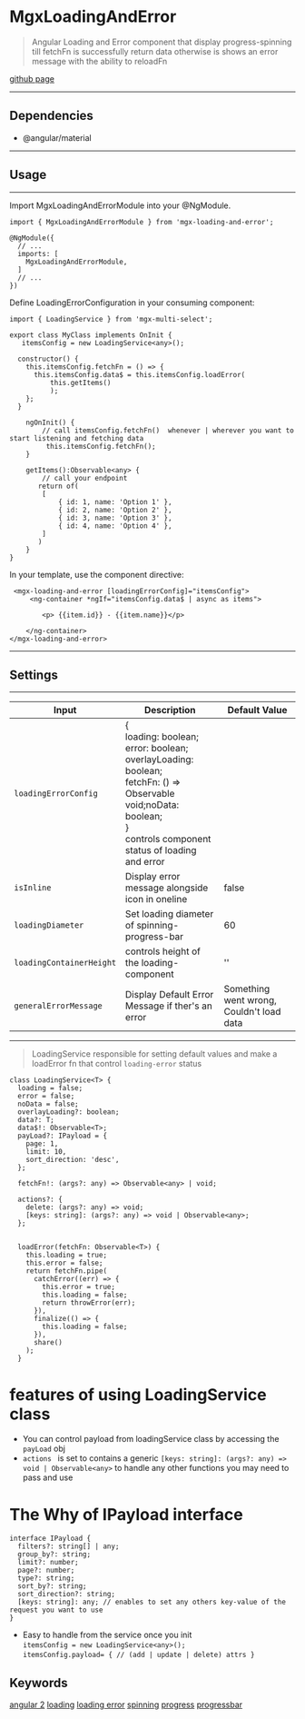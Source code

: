 # MgxLoadingAndError

> Angular Loading and Error component that display progress-spinning till fetchFn is successfully return data otherwise is shows an error message with the ability to reloadFn

[github page](https://github.com/TheGostKasper/mgx-console/tree/master/projects/mgx-loading-and-error) 
<hr>

## Dependencies

- @angular/material
<hr>

## Usage
<hr>
Import MgxLoadingAndErrorModule into your @NgModule.

```
import { MgxLoadingAndErrorModule } from 'mgx-loading-and-error';

@NgModule({
  // ...
  imports: [
    MgxLoadingAndErrorModule,
  ]
  // ...
})
```

Define LoadingErrorConfiguration in your consuming component:

```
import { LoadingService } from 'mgx-multi-select';

export class MyClass implements OnInit {
   itemsConfig = new LoadingService<any>();

  constructor() {
    this.itemsConfig.fetchFn = () => {
      this.itemsConfig.data$ = this.itemsConfig.loadError(
          this.getItems()
          );
    };
  }

    ngOnInit() {
        // call itemsConfig.fetchFn()  whenever | wherever you want to start listening and fetching data
         this.itemsConfig.fetchFn();
    }

    getItems():Observable<any> {
        // call your endpoint 
       return of(
        [
            { id: 1, name: 'Option 1' },
            { id: 2, name: 'Option 2' },
            { id: 3, name: 'Option 3' },
            { id: 4, name: 'Option 4' },
        ]
       )
    }
}
```
 In your template, use the component directive:

```
 <mgx-loading-and-error [loadingErrorConfig]="itemsConfig">
     <ng-container *ngIf="itemsConfig.data$ | async as items">
          
        <p> {{item.id}} - {{item.name}}</p>

    </ng-container>
</mgx-loading-and-error>

```
<hr>

## Settings
<hr>

| Input | Description | Default Value |
| --- | --- | --- |
| `loadingErrorConfig` |  { <br>loading: boolean; <br> error: boolean;<br> overlayLoading: boolean;<br>fetchFn: () => Observable<any>  void;noData: boolean; <br>} <br> controls component status of loading and error |  |
| `isInline` | Display error message alongside icon in oneline | false |
| `loadingDiameter` | Set loading diameter of spinning-progress-bar | 60 |
| `loadingContainerHeight` | controls height of the loading-component | '' |
| `generalErrorMessage` | Display Default Error Message if ther's an error | Something went wrong, Couldn't load data |


<hr>

> LoadingService responsible for setting default values and make a loadError fn that control `loading-error` status

```
class LoadingService<T> {
  loading = false;
  error = false;
  noData = false;
  overlayLoading?: boolean;
  data?: T;
  data$!: Observable<T>;
  payLoad?: IPayload = {
    page: 1,
    limit: 10,
    sort_direction: 'desc',
  };

  fetchFn!: (args?: any) => Observable<any> | void;

  actions?: {
    delete: (args?: any) => void;
    [keys: string]: (args?: any) => void | Observable<any>;
  };


  loadError(fetchFn: Observable<T>) {
    this.loading = true;
    this.error = false;
    return fetchFn.pipe(
      catchError((err) => {
        this.error = true;
        this.loading = false;
        return throwError(err);
      }),
      finalize(() => {
        this.loading = false;
      }),
      share()
    );
  }
```
# features of using LoadingService class
- You can control payload from loadingService class by accessing the `payLoad` obj 
- `actions ` is set to contains a generic  `[keys: string]: (args?: any) => void | Observable<any>` to handle any other functions you may need to pass and use  


# The Why of IPayload interface

```
interface IPayload {
  filters?: string[] | any;
  group_by?: string;
  limit?: number;
  page?: number;
  type?: string;
  sort_by?: string;
  sort_direction?: string;
  [keys: string]: any; // enables to set any others key-value of the request you want to use 
}
```
- Easy to handle from the service once you init <br> `itemsConfig = new LoadingService<any>();`<br> `itemsConfig.payload= { // (add | update | delete) attrs } `

## Keywords

[angular 2](https://www.npmjs.com/search?q=keywords:angular%202)
[loading](https://www.npmjs.com/search?q=keywords:loading)
[loading error](https://www.npmjs.com/search?q=keywords:loading%20error)
[spinning](https://www.npmjs.com/search?q=keywords:spinning)
[progress](https://www.npmjs.com/search?q=keywords:progress)
[progressbar](https://www.npmjs.com/search?q=keywords:progressbar)


